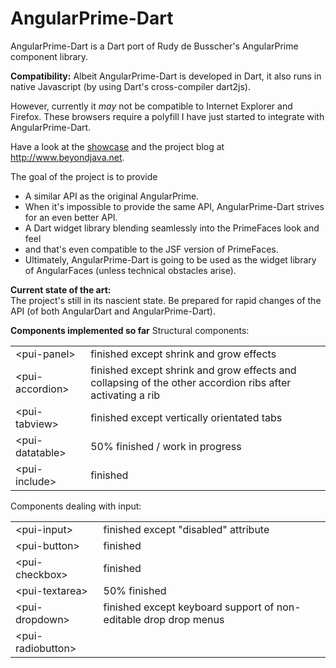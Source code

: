 AngularPrime-Dart
=================

AngularPrime-Dart is a Dart port of Rudy de Busscher's AngularPrime component library.

<b>Compatibility:</b>
Albeit AngularPrime-Dart is developed in Dart, it also runs in native Javascript (by using Dart's cross-compiler dart2js).

However, currently it *may* not be compatible to Internet Explorer and Firefox. These browsers require a polyfill I have just
started to integrate with AngularPrime-Dart.

Have a look at the <a href="http://showcase.angularfaces.com/AngularPrimeDart/">showcase</a> and the project blog at http://www.beyondjava.net.

The goal of the project is to provide
<ul>
<li>A similar API as the original AngularPrime.</li>
<li>When it's impossible to provide the same API, AngularPrime-Dart strives for an even better API.</li>
<li>A Dart widget library blending seamlessly into the PrimeFaces look and feel</li>
<li>and that's even compatible to the JSF version of PrimeFaces.</li>
<li>Ultimately, AngularPrime-Dart is going to be used as the widget library of AngularFaces (unless technical obstacles arise).</li>
</ul> 

<b>Current state of the art:</b><br />
The project's still in its nascient state. Be prepared for rapid changes of the API (of both AngularDart and AngularPrime-Dart).

<b>Components implemented so far</b>
Structural components:
<table>
<tr><td>&lt;pui-panel&gt;</td><td>finished except shrink and grow effects</td></tr>
<tr><td>&lt;pui-accordion&gt;</td><td>finished except shrink and grow effects and collapsing of the other accordion ribs after activating a rib</td></tr>
<tr><td>&lt;pui-tabview&gt;</td><td>finished except vertically orientated tabs</td></tr>
<tr><td>&lt;pui-datatable&gt;</td><td>50% finished / work in progress</td></tr>
<tr><td>&lt;pui-include&gt;</td><td>finished</td></tr>
</table>

Components dealing with input:
<table>
<tr><td>&lt;pui-input&gt;</td><td> finished except "disabled" attribute</td></tr>
<tr><td>&lt;pui-button&gt;</td><td>finished</td></tr>
<tr><td>&lt;pui-checkbox&gt;</td><td>finished</td></tr>
<tr><td>&lt;pui-textarea&gt;</td><td>50% finished</td></tr>
<tr><td>&lt;pui-dropdown&gt;</td><td>finished except keyboard support of non-editable drop drop menus</td></tr>
<tr><td>&lt;pui-radiobutton&gt;</td><td></td></tr>
</table>